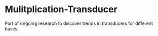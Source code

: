 # Mulitplication-Transducer
Part of ongoing research to discover trends in transducers for different bases.
